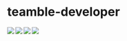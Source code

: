 # teamble-developer


<img align='left' src="http://mazassumnida.wtf/api/v2/generate_badge?boj=ghddl1123">
<img align='left' src="http://mazassumnida.wtf/api/v2/generate_badge?boj=phj8221">
<img align='left' src="http://mazassumnida.wtf/api/v2/generate_badge?boj=doll3164">
<img align='left' src="http://mazassumnida.wtf/api/v2/generate_badge?boj=moon1309">
